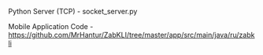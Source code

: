 Python Server (TCP) - socket_server.py

Mobile Application Code - https://github.com/MrHantur/ZabKLI/tree/master/app/src/main/java/ru/zabkli
